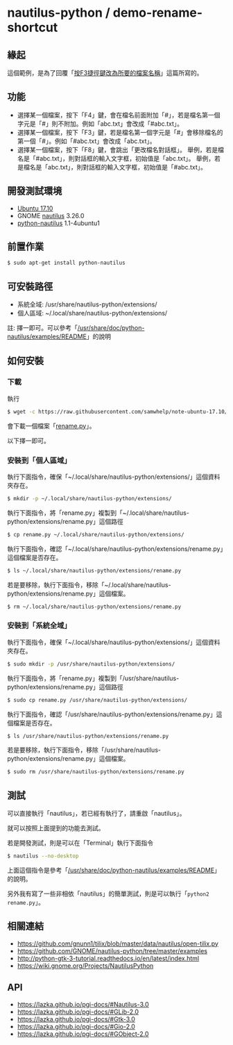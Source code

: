 
# nautilus-python / demo-rename-shortcut


## 緣起

這個範例，是為了回覆「[按F3捷徑鍵改為所要的檔案名稱](https://www.ubuntu-tw.org/modules/newbb/viewtopic.php?post_id=356290#forumpost356290)」這篇所寫的。


## 功能

* 選擇某一個檔案，按下「F4」鍵，會在檔名前面附加「#」，若是檔名第一個字元是「#」則不附加。例如「abc.txt」會改成「#abc.txt」。
* 選擇某一個檔案，按下「F3」鍵，若是檔名第一個字元是「#」會移除檔名的第一個「#」。例如「#abc.txt」會改成「abc.txt」。
* 選擇某一個檔案，按下「F8」鍵，會跳出「更改檔名對話框」。
  舉例，若是檔名是「#abc.txt」，則對話框的輸入文字框，初始值是「abc.txt」。
  舉例，若是檔名是「abc.txt」，則對話框的輸入文字框，初始值是「#abc.txt」。


## 開發測試環境

* [Ubuntu 17.10](https://wiki.ubuntu.com/ArtfulAardvark/ReleaseNotes)
* GNOME [nautilus](https://packages.ubuntu.com/artful/nautilus) 3.26.0
* [python-nautilus](https://packages.ubuntu.com/artful/python-nautilus) 1.1-4ubuntu1

## 前置作業

``` sh
$ sudo apt-get install python-nautilus
```


## 可安裝路徑

* 系統全域: /usr/share/nautilus-python/extensions/
* 個人區域: ~/.local/share/nautilus-python/extensions/

註: 擇一即可。可以參考「[/usr/share/doc/python-nautilus/examples/README](https://github.com/GNOME/nautilus-python/tree/master/examples)」的說明


## 如何安裝


### 下載

執行

``` sh
$ wget -c https://raw.githubusercontent.com/samwhelp/note-ubuntu-17.10/gh-pages/example/nautilus/nautilus-python/demo-rename-shortcut/rename.py
```

會下載一個檔案「[rename.py](https://github.com/samwhelp/note-ubuntu-17.10/blob/gh-pages/example/nautilus/nautilus-python/demo-rename-shortcut/rename.py)」。

以下擇一即可。


### 安裝到「個人區域」

執行下面指令，確保「~/.local/share/nautilus-python/extensions/」這個資料夾存在。

``` sh
$ mkdir -p ~/.local/share/nautilus-python/extensions/
```

執行下面指令，將「rename.py」複製到「~/.local/share/nautilus-python/extensions/rename.py」這個路徑

``` sh
$ cp rename.py ~/.local/share/nautilus-python/extensions/
```

執行下面指令，確認「~/.local/share/nautilus-python/extensions/rename.py」這個檔案是否存在。

``` sh
$ ls ~/.local/share/nautilus-python/extensions/rename.py
```

若是要移除，執行下面指令，移除「~/.local/share/nautilus-python/extensions/rename.py」這個檔案。

``` sh
$ rm ~/.local/share/nautilus-python/extensions/rename.py
```

### 安裝到「系統全域」

執行下面指令，確保「~/.local/share/nautilus-python/extensions/」這個資料夾存在。

``` sh
$ sudo mkdir -p /usr/share/nautilus-python/extensions/
```

執行下面指令，將「rename.py」複製到「/usr/share/nautilus-python/extensions/rename.py」這個路徑

``` sh
$ sudo cp rename.py /usr/share/nautilus-python/extensions/
```

執行下面指令，確認「/usr/share/nautilus-python/extensions/rename.py」這個檔案是否存在。

``` sh
$ ls /usr/share/nautilus-python/extensions/rename.py
```

若是要移除，執行下面指令，移除「/usr/share/nautilus-python/extensions/rename.py」這個檔案。

``` sh
$ sudo rm /usr/share/nautilus-python/extensions/rename.py
```

## 測試

可以直接執行「nautilus」，若已經有執行了，請重啟「nautilus」。

就可以按照上面提到的功能去測試。

若是開發測試，則是可以在「Terminal」執行下面指令

``` sh
$ nautilus --no-desktop
```

上面這個指令是參考「[/usr/share/doc/python-nautilus/examples/README](https://github.com/GNOME/nautilus-python/tree/master/examples)」的說明。

另外我有寫了一些非相依「nautilus」的簡單測試，則是可以執行「`python2 rename.py`」。


## 相關連結

* https://github.com/gnunn1/tilix/blob/master/data/nautilus/open-tilix.py
* https://github.com/GNOME/nautilus-python/tree/master/examples
* http://python-gtk-3-tutorial.readthedocs.io/en/latest/index.html
* https://wiki.gnome.org/Projects/NautilusPython


## API

* https://lazka.github.io/pgi-docs/#Nautilus-3.0
* https://lazka.github.io/pgi-docs/#GLib-2.0
* https://lazka.github.io/pgi-docs/#Gtk-3.0
* https://lazka.github.io/pgi-docs/#Gio-2.0
* https://lazka.github.io/pgi-docs/#GObject-2.0
